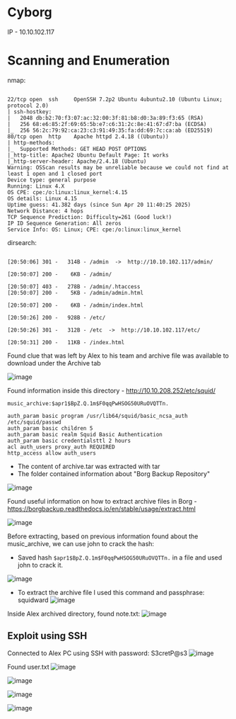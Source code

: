 
# Cyborg

IP - 10.10.102.117


# Scanning and Enumeration
nmap:
```

22/tcp open  ssh     OpenSSH 7.2p2 Ubuntu 4ubuntu2.10 (Ubuntu Linux; protocol 2.0)
| ssh-hostkey:
|   2048 db:b2:70:f3:07:ac:32:00:3f:81:b8:d0:3a:89:f3:65 (RSA)
|   256 68:e6:85:2f:69:65:5b:e7:c6:31:2c:8e:41:67:d7:ba (ECDSA)
|_  256 56:2c:79:92:ca:23:c3:91:49:35:fa:dd:69:7c:ca:ab (ED25519)
80/tcp open  http    Apache httpd 2.4.18 ((Ubuntu))
| http-methods:
|_  Supported Methods: GET HEAD POST OPTIONS
|_http-title: Apache2 Ubuntu Default Page: It works
|_http-server-header: Apache/2.4.18 (Ubuntu)
Warning: OSScan results may be unreliable because we could not find at least 1 open and 1 closed port
Device type: general purpose
Running: Linux 4.X
OS CPE: cpe:/o:linux:linux_kernel:4.15
OS details: Linux 4.15
Uptime guess: 41.382 days (since Sun Apr 20 11:40:25 2025)
Network Distance: 4 hops
TCP Sequence Prediction: Difficulty=261 (Good luck!)
IP ID Sequence Generation: All zeros
Service Info: OS: Linux; CPE: cpe:/o:linux:linux_kernel

```

dirsearch:

```

[20:50:06] 301 -   314B - /admin  ->  http://10.10.102.117/admin/

[20:50:07] 200 -    6KB - /admin/

[20:50:07] 403 -   278B - /admin/.htaccess
[20:50:07] 200 -    5KB - /admin/admin.html

[20:50:07] 200 -    6KB - /admin/index.html

[20:50:26] 200 -   928B - /etc/

[20:50:26] 301 -   312B - /etc  ->  http://10.10.102.117/etc/

[20:50:31] 200 -   11KB - /index.html
```



Found clue that was left by Alex to his team and archive file was available to download under the Archive tab

![image](https://github.com/user-attachments/assets/d6f2113e-7015-4f30-a985-9f74341a70a2)



Found information inside this directory - http://10.10.208.252/etc/squid/
```
music_archive:$apr1$BpZ.Q.1m$F0qqPwHSOG50URuOVQTTn.
```
```
auth_param basic program /usr/lib64/squid/basic_ncsa_auth /etc/squid/passwd
auth_param basic children 5
auth_param basic realm Squid Basic Authentication
auth_param basic credentialsttl 2 hours
acl auth_users proxy_auth REQUIRED
http_access allow auth_users
```

- The content of archive.tar was extracted with tar
- The folder contained information about "Borg Backup Repository"


![image](https://github.com/user-attachments/assets/345500b4-fbfd-444b-8a00-fc81dcc13424)


Found useful information on how to extract archive files in Borg - https://borgbackup.readthedocs.io/en/stable/usage/extract.html

![image](https://github.com/user-attachments/assets/22c7e044-f8a7-4602-88af-af8b4fa71c6d)



Before extracting, based on previous information found about the music_archive, we can use john to crack the hash:
- Saved hash ```$apr1$BpZ.Q.1m$F0qqPwHSOG50URuOVQTTn.``` in a file and used john to crack it.

![image](https://github.com/user-attachments/assets/4463c07d-22be-4db8-890f-06dd6338df68)

- To extract the archive file I used this command and passphrase: squidward
![image](https://github.com/user-attachments/assets/0231108e-b80a-4873-a03d-d47eae369f5d)


Inside Alex archived directory, found note.txt:
![image](https://github.com/user-attachments/assets/063d31ac-9946-4442-977f-b694b2541b1f)


## Exploit using SSH

Connected to Alex PC using SSH with password: S3cretP@s3
![image](https://github.com/user-attachments/assets/0ebd74c3-af1e-4623-9c73-d650359d9be3)


Found user.txt
![image](https://github.com/user-attachments/assets/6ed3fd61-909f-4f93-b9e5-fc051bb640bc)



![image](https://github.com/user-attachments/assets/ad508d45-af19-4c9a-b0f3-9914a473b3db)


![image](https://github.com/user-attachments/assets/756bacc0-28d3-4677-b7fd-f360ff6eac1f)


![image](https://github.com/user-attachments/assets/47cfad76-221e-4033-b38d-14a5e6d57bb9)
